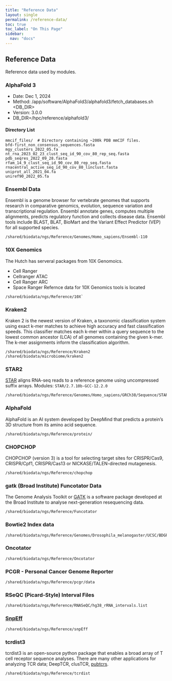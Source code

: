 ```yaml
---
title: "Reference Data"
layout: single
permalink: /reference-data/
toc: true
toc_label: "On This Page"
sidebar:
  nav: "docs"
---
```


## Reference Data 

Reference data used by modules.

### AlphaFold 3

  - Date:  Dec 1, 2024 
  - Method: /app/software/AlphaFold3/alphafold3/fetch_databases.sh <DB_DIR>
  - Version: 3.0.0
  - DB_DIR=/hpc/reference/alphafold3/

#### Directory List
```
mmcif_files/  # Directory containing ~200k PDB mmCIF files.
bfd-first_non_consensus_sequences.fasta
mgy_clusters_2022_05.fa
nt_rna_2023_02_23_clust_seq_id_90_cov_80_rep_seq.fasta
pdb_seqres_2022_09_28.fasta
rfam_14_9_clust_seq_id_90_cov_80_rep_seq.fasta
rnacentral_active_seq_id_90_cov_80_linclust.fasta
uniprot_all_2021_04.fa
uniref90_2022_05.fa
```

### Ensembl Data
Ensembl is a genome browser for vertebrate genomes that supports research in comparative genomics, evolution, sequence variation and transcriptional regulation. Ensembl annotate genes, computes multiple alignments, predicts regulatory function and collects disease data. Ensembl tools include BLAST, BLAT, BioMart and the Variant Effect Predictor (VEP) for all supported species.

```
/shared/biodata/ngs/Reference/Genomes/Homo_sapiens/Ensembl-110
```

### 10X Genomics
The Hutch has serveral packages from 10X Genomoics. 
 - Cell Ranger
 - Cellranger ATAC 
 - Cell Ranger ARC
 - Space Ranger
Refernce data for 10X Genomics tools is located
```
/shared/biodata/ngs/Reference/10X`
```

### Kraken2
Kraken 2 is the newest version of Kraken, a taxonomic classification system using exact k-mer matches to achieve high accuracy and fast classification speeds. This classifier matches each k-mer within a query sequence to the lowest common ancestor (LCA) of all genomes containing the given k-mer. The k-mer assignments inform the classification algorithm.

```
/shared/biodata/ngs/Reference/Kraken2
/shared/biodata/microbiome/kraken2
```

### STAR2
[STAR](https://github.com/alexdobin/STAR) aligns RNA-seq reads to a reference genome using uncompressed suffix arrays.
Modules: `STAR/2.7.10b-GCC-12.2.0`

```
/shared/biodata/ngs/Reference/Genomes/Homo_sapiens/GRCh38/Sequence/STAR2Index
```

### AlphaFold

AlphaFold is an AI system developed by DeepMind that predicts a protein’s 3D structure from its amino acid sequence.

```
/shared/biodata/ngs/Reference/protein/
```

### CHOPCHOP
CHOPCHOP (version 3) is a tool for selecting target sites for CRISPR/Cas9, CRISPR/Cpf1, CRISPR/Cas13 or NICKASE/TALEN-directed mutagenesis.

```
/shared/biodata/ngs/Reference/chopchop
```

### gatk (Broad Institute)  Funcotator Data
The Genome Analysis Toolkit or [GATK](https://www.broadinstitute.org/gatk/) is a software package developed 
at the Broad Institute to analyse next-generation resequencing data.

```
/shared/biodata/ngs/Reference/Funcotator
```

### Bowtie2 Index data

```
/shared/biodata/ngs/Reference/Genomes/Drosophila_melanogaster/UCSC/BDGP6_dm6/Sequence/Bowtie2Index
```

### Oncotator

```
/shared/biodata/ngs/Reference/Oncotator
```

### PCGR - Personal Cancer Genome Reporter
```
/shared/biodata/ngs/Reference/pcgr/data
```

### RSeQC (Picard-Style) Interval Files
```
/shared/biodata/ngs/Reference/RNASeQC/hg38_rRNA_intervals.list
```

### [SnpEff](http://pcingola.github.io/SnpEff/)

```
/shared/biodata/ngs/Reference/snpEff
```

### tcrdist3

tcrdist3 is an open-source python package that enables a broad array of T cell receptor sequence analyses.
There are many other applications for analyzing TCR data; DeepTCR, clusTCR, [pubtcrs](https://github.com/phbradley/pubtcrs).

```
/shared/biodata/ngs/Reference/tcrdist
```


